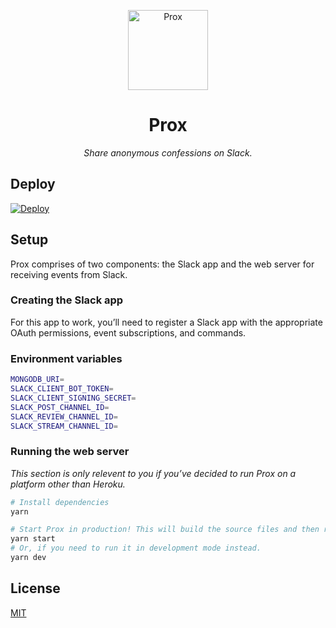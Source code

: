 <p align="center">
    <img alt="Prox" width="128" src="https://files.ifvictr.com/2020/04/prox.png" />
</p>
<h1 align="center">Prox</h1>
<p align="center"><i>Share anonymous confessions on Slack.</i></p>

## Deploy

[![Deploy](https://www.herokucdn.com/deploy/button.svg)](https://heroku.com/deploy)

## Setup

Prox comprises of two components: the Slack app and the web server for receiving events from Slack.

### Creating the Slack app

For this app to work, you’ll need to register a Slack app with the appropriate OAuth permissions, event subscriptions, and commands.

### Environment variables

```bash
MONGODB_URI=
SLACK_CLIENT_BOT_TOKEN=
SLACK_CLIENT_SIGNING_SECRET=
SLACK_POST_CHANNEL_ID=
SLACK_REVIEW_CHANNEL_ID=
SLACK_STREAM_CHANNEL_ID=
```

### Running the web server

_This section is only relevent to you if you’ve decided to run Prox on a platform other than Heroku._

```bash
# Install dependencies
yarn

# Start Prox in production! This will build the source files and then run them.
yarn start
# Or, if you need to run it in development mode instead.
yarn dev
```

## License

[MIT](LICENSE.txt)
